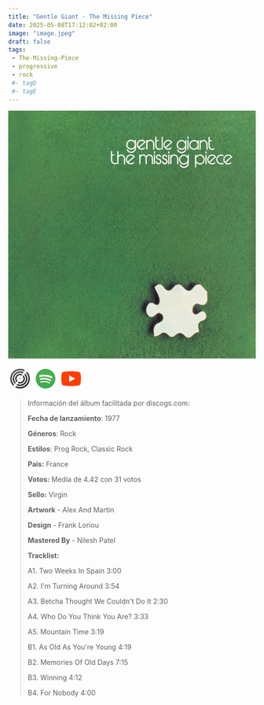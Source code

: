 ```yaml
---
title: "Gentle Giant - The Missing Piece"
date: 2025-05-08T17:12:02+02:00
image: "image.jpeg"
draft: false
tags:
 - The-Missing-Piece
 - progressive
 - rock
 #- tagD
 #- tagE
---
```

![cover](image.jpeg (Gentle-Giant - The-Missing-Piece))
 
[![discogs](../links/svg/discogs.png (discogs))](https://www.discogs.com/master/15531)
[![spotify](../links/svg/spotify.png (putify))](https://open.spotify.com/album/6PL76N1pO2Qga9PuU531te)
[![youtube](../links/svg/youtube.png (youtube))](https://www.youtube.com/playlist?list=PLA45B52B1E05DDB56)
 
<!-- [![bandcamp](../links/svg/bandcamp.png (bandcamp))](error) error busqueda -->
<!-- [![lastfm](../links/svg/lastfm.png (lastfm))]() -->
<!-- [![musicbrainz](../links/svg/musicbrainz.png (musicbrainz))]() -->
<!-- [![wikipedia](../links/svg/wikipedia.png (wikipedia))](error) -->
 
> Información del álbum facilitada por discogs.com:
> 
> **Fecha de lanzamiento**: 1977
> 
> **Géneros**: Rock
> 
> **Estilos**: Prog Rock, Classic Rock
> 
> **Pais:** France
> 
> **Votos:** Media de 4.42 con 31 votos
> 
> **Sello:** Virgin
> 
> **Artwork** - Alex And Martin
> 
> **Design** - Frank Loriou
> 
> **Mastered By** - Nilesh Patel
> 
> 
> 
> **Tracklist:**
> 
>   A1. Two Weeks In Spain    3:00
> 
>   A2. I'm Turning Around    3:54
> 
>   A3. Betcha Thought We Couldn't Do It    2:30
> 
>   A4. Who Do You Think You Are?    3:33
> 
>   A5. Mountain Time    3:19
> 
>   B1. As Old As You're Young    4:19
> 
>   B2. Memories Of Old Days    7:15
> 
>   B3. Winning    4:12
> 
>   B4. For Nobody    4:00
> 
